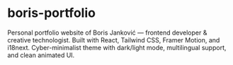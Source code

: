 # boris-portfolio
Personal portfolio website of Boris Janković — frontend developer &amp; creative technologist. Built with React, Tailwind CSS, Framer Motion, and i18next. Cyber-minimalist theme with dark/light mode, multilingual support, and clean animated UI.
